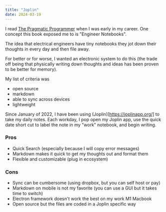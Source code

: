 ```yaml
---
title: "Joplin"
date: 2024-03-19
---
```


I read [The Pragmatic Programmer](https://pragprog.com/titles/tpp20/the-pragmatic-programmer-20th-anniversary-edition/) when I was early in my career. One concept this book exposed me to is "Engineer Notebooks".

The idea that electrical engineers have tiny notebooks they jot down their thoughts in every day and then file away.

For better or for worse, I wanted an electronic system to do this (the trade off being that physically writing down thoughts and ideas has been proven to be better for memory).

My list of criteria was
- open source
- markdown
- able to sync across devices
- lightweight

Since January of 2022, I have been using (Joplin)[https://joplinapp.org/] to take my daily notes. Each workday, I pop open my Joplin app, use the quick date short cut to label the note in my "work" notebook, and begin writing.

### Pros
- Quick Search (especially because I will copy error messages)
- Markdown makes it quick to get my thoughts out and format them
- Flexible and customizable (plug in ecosystem)

### Cons
- Sync can be cumbersome (using dropbox, but you can self host or pay)
- Markdown on mobile is not my favorite (you can use a GUI but it takes time to switch)
- Electron framework doesn't work the best on my work M1 Macbook
- Open source but the files are coded in a Joplin specific way 
